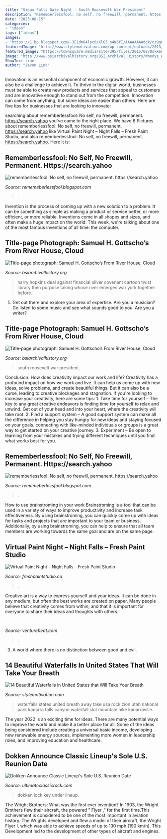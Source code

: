 ```yaml
---
title: "Sioux Falls Date Night - South Roosevelt War President"
description: "Rememberlessfool: no self, no freewill, permanent. https://search.yahoo"
date: "2023-08-15"
categories:
- "ideas"
tags: ["ideas"]
images:
- "https://1.bp.blogspot.com/-3E1dm84lpc0/XlG5_o4K6fI/AAAAAAAAdgk/oz9gH30Sp7w3J1QtHl6UwEcGIZZrkmqBACLcBGAsYHQ/s1600/Untitled779.png"
featuredImage: "http://www.stylemotivation.com/wp-content/uploads/2013/10/15-Beautiful-Waterfalls-in-United-States-that-Will-Take-Your-Breath-Away-11-620x928.jpg"
featured_image: "https://townsquare.media/site/295/files/2015/08/Dokken-Under-Lock-and-Key.jpg?w=1200&amp;h=0&amp;zc=1&amp;s=0&amp;a=t&amp;q=89"
image: "http://www.bsiarchivalhistory.org/BSI_Archival_History/Woodys_World_files/droppedImage_14.jpg"
ShowToc: true
author: "Javon Lind"
---
```



Innovation is an essential component of economic growth. However, it can also be a challenge to achieve it. To thrive in the digital world, businesses must be able to create new products and services that appeal to customers and are innovative enough to stand out from the competition. Innovation can come from anything, but some ideas are easier than others. Here are five tips for businesses that are looking to innovate:

	

		
searching about rememberlessfool: No self, no freewill, permanent. https://search.yahoo you've came to the right place. We have 8 Pictures about rememberlessfool: No self, no freewill, permanent. https://search.yahoo like Virtual Paint Night – Night Falls – Fresh Paint Studio,  and also rememberlessfool: No self, no freewill, permanent. https://search.yahoo. Here it is:
		
    
## Rememberlessfool: No Self, No Freewill, Permanent. Https://search.yahoo

<img loading=lazy src="https://1.bp.blogspot.com/-3E1dm84lpc0/XlG5_o4K6fI/AAAAAAAAdgk/oz9gH30Sp7w3J1QtHl6UwEcGIZZrkmqBACLcBGAsYHQ/s1600/Untitled779.png" onerror="this.onerror=null;this.src='https://tse4.mm.bing.net/th?id=OIP.Ge2iiSd61H4EX5vmt2r_HAHaEK&amp;pid=15.1';" alt="rememberlessfool: No self, no freewill, permanent. https://search.yahoo">

_Source: rememeberlessfool.blogspot.com_

>. 

	

Invention is the process of coming up with a new solution to a problem. It can be something as simple as making a product or service better, or more efficient, or more reliable. Inventions come in all shapes and sizes, and often make a huge impact on the world. This week, we're talking about one of the most famous inventions of all time: the computer.

    
## Title-page Photograph: Samuel H. Gottscho’s From River House, Cloud

<img loading=lazy src="http://www.bsiarchivalhistory.org/BSI_Archival_History/Woodys_World_files/droppedImage_5.jpg" onerror="this.onerror=null;this.src='https://tse1.mm.bing.net/th?id=OIP.XvOfOSFFntj47nlq6WcgMgHaH3&amp;pid=15.1';" alt="Title-page photograph: Samuel H. Gottscho’s From River House, Cloud">

_Source: bsiarchivalhistory.org_

>harry hopkins deal against financial oliver covenant cartoon twist library then purpose taking whose river emerges war york together before. 

	

1. Get out there and explore your area of expertise. Are you a musician? Go listen to some music and see what sounds good to you. Are you a writer?

    
## Title-page Photograph: Samuel H. Gottscho’s From River House, Cloud

<img loading=lazy src="http://www.bsiarchivalhistory.org/BSI_Archival_History/Woodys_World_files/droppedImage_14.jpg" onerror="this.onerror=null;this.src='https://tse4.mm.bing.net/th?id=OIP.6MpZ7RZsYNAhqH1GAXt1JwHaFR&amp;pid=15.1';" alt="Title-page photograph: Samuel H. Gottscho’s From River House, Cloud">

_Source: bsiarchivalhistory.org_

>south roosevelt war president. 

	

Conclusion: How does creativity impact our work and life?
Creativity has a profound impact on how we work and live. It can help us come up with new ideas, solve problems, and create beautiful things. But it can also be a curse, leading to creative blockages and stagnation. If you're looking to increase your creativity, here are some tips: 1. Take time for yourself – The key to any great creative endeavors is finding time for yourself to relax and unwind. Get out of your head and into your heart, where the creativity will take root. 2. Find a support system – A good support system can make all the difference in helping you stay hungry for new ideas and staying focused on your goals. connecting with like-minded individuals or groups is a great way to get started on your creative journey. 3. Experiment – Be open to learning from your mistakes and trying different techniques until you find what works best for you.

    
## Rememberlessfool: No Self, No Freewill, Permanent. Https://search.yahoo

<img loading=lazy src="https://1.bp.blogspot.com/-dyYA52wftEA/Xma0_l5L3nI/AAAAAAAAehY/AVKYk6w14TY6hsp3jzTcBAov3Cao5E1lgCLcBGAsYHQ/s1600/Untitled1313.png" onerror="this.onerror=null;this.src='https://tse4.mm.bing.net/th?id=OIP.mHS_JgFqb_kAS3QkTpurGQHaEK&amp;pid=15.1';" alt="rememberlessfool: No self, no freewill, permanent. https://search.yahoo">

_Source: rememeberlessfool.blogspot.com_

>. 

	

How to use brainstroming in your work
Brainstroming is a tool that can be used in a variety of ways to improve productivity and increase task effectiveness. By using brainstroming, you can quickly come up with ideas for tasks and projects that are important to your team or business. Additionally, by using brainstroming, you can help to ensure that all team members are working towards the same goal and are on the same page.

    
## Virtual Paint Night – Night Falls – Fresh Paint Studio

<img loading=lazy src="https://www.freshpaintstudio.ca/wp-content/uploads/2020/01/Night-Falls-Paint-Night.jpg" onerror="this.onerror=null;this.src='https://tse4.mm.bing.net/th?id=OIP.sGWyDgrKlg0ZqcLlcv2T9wHaJ4&amp;pid=15.1';" alt="Virtual Paint Night – Night Falls – Fresh Paint Studio">

_Source: freshpaintstudio.ca_

>. 

	

Creative art is a way to express yourself and your ideas. It can be done in any medium, but often the best works are created on paper. Many people believe that creativity comes from within, and that it is important for everyone to share their ideas and thoughts with others.

    
## 

<img loading=lazy src="https://venturebeat.com/wp-content/uploads/2020/05/hp-spring-4.jpg" onerror="this.onerror=null;this.src='https://tse1.mm.bing.net/th?id=OIP.5Eh6tApXNensZpKqgv-7wQHaEl&amp;pid=15.1';" alt="">

_Source: venturebeat.com_

>. 

	

3. A world where there is no distinction between good and evil. 

    
## 14 Beautiful Waterfalls In United States That Will Take Your Breath

<img loading=lazy src="http://www.stylemotivation.com/wp-content/uploads/2013/10/15-Beautiful-Waterfalls-in-United-States-that-Will-Take-Your-Breath-Away-11-620x928.jpg" onerror="this.onerror=null;this.src='https://tse2.mm.bing.net/th?id=OIP.LGg2JQmhsHosJlupGHUoLgHaLF&amp;pid=15.1';" alt="14 Beautiful Waterfalls in United States that Will Take Your Breath">

_Source: stylemotivation.com_

>waterfalls states united breath away take usa rock zion utah national park kanarra falls canyon waterfall slot mountain hike kanarraville. 

	

The year 2022 is an exciting time for ideas. There are many potential ways to improve the world and make it a better place for all. Some of the ideas being considered include creating a universal basic income, developing new renewable energy sources, implementing more women in leadership roles, and improving education and healthcare.

    
## Dokken Announce Classic Lineup&#039;s Sole U.S. Reunion Date

<img loading=lazy src="https://townsquare.media/site/295/files/2015/08/Dokken-Under-Lock-and-Key.jpg?w=1200&amp;h=0&amp;zc=1&amp;s=0&amp;a=t&amp;q=89" onerror="this.onerror=null;this.src='https://tse2.mm.bing.net/th?id=OIP.vzJjs5R6FSjz9NssOP0t8AHaE8&amp;pid=15.1';" alt="Dokken Announce Classic Lineup&#039;s Sole U.S. Reunion Date">

_Source: ultimateclassicrock.com_

>dokken lock key under lineup. 

	

The Wright Brothers: What was the first ever invention?
In 1903, the Wright Brothers flew their aircraft, the powered " Flyer ," for the first time.This achievement is considered to be one of the most important in aviation history. The Wrights developed and flew a model of their aircraft, the Wright Flyer I, which was able to achieve speeds of up to 130 mph (190 km/h). This Development led to the development of other types of aircraft and engines.

